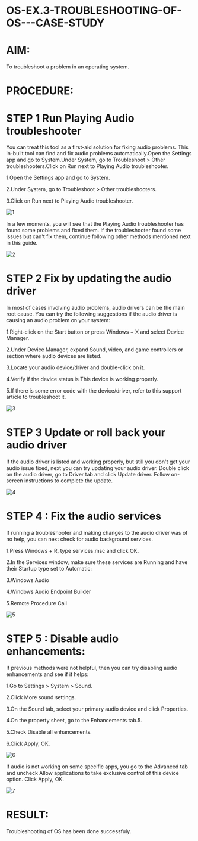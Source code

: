 <h1>OS-EX.3-TROUBLESHOOTING-OF-OS---CASE-STUDY</h1>

<h1>AIM:</h1>

To troubleshoot a problem in an operating system.

<h1>PROCEDURE:</h1>

<h1>STEP 1 Run Playing Audio troubleshooter</h1>

You can treat this tool as a first-aid solution for fixing audio problems. This in-built tool can find and fix audio problems automatically.Open the Settings app and go to System.Under System, go to Troubleshoot > Other troubleshooters.Click on Run next to Playing Audio troubleshooter.

1.Open the Settings app and go to System.

2.Under System, go to Troubleshoot > Other troubleshooters.

3.Click on Run next to Playing Audio troubleshooter.

![1](https://github.com/Rajkiran276/OS-EX.3-TROUBLESHOOTING-OF-OS---CASE-STUDY/assets/147471453/a4cbf3aa-42f9-4eb7-8662-0113357dc90f)

In a few moments, you will see that the Playing Audio troubleshooter has found some problems and fixed them. If the troubleshooter found some issues but can't fix them, continue following other methods mentioned next in this guide.

![2](https://github.com/Rajkiran276/OS-EX.3-TROUBLESHOOTING-OF-OS---CASE-STUDY/assets/147471453/327eb997-0f5b-43fe-b6cd-65611eecd2c9)

<h1>STEP 2 Fix by updating the audio driver</h1>
In most of cases involving audio problems, audio drivers can be the main root cause. You can try the following suggestions if the audio driver is causing an audio problem on your system:

1.Right-click on the Start button or press Windows + X and select Device Manager.

2.Under Device Manager, expand Sound, video, and game controllers or section where audio devices are listed.

3.Locate your audio device/driver and double-click on it.

4.Verify if the device status is This device is working properly.

5.If there is some error code with the device/driver, refer to this support article to troubleshoot it.

![3](https://github.com/Rajkiran276/OS-EX.3-TROUBLESHOOTING-OF-OS---CASE-STUDY/assets/147471453/1e835f10-3242-4665-bd6a-ae2f8c2027a5)

<h1>STEP 3 Update or roll back your audio driver</h1>

If the audio driver is listed and working properly, but still you don't get your audio issue fixed, next you can try updating your audio driver. Double click on the audio driver, go to Driver tab and click Update driver. Follow on-screen instructions to complete the update.

![4](https://github.com/Rajkiran276/OS-EX.3-TROUBLESHOOTING-OF-OS---CASE-STUDY/assets/147471453/c6295e74-abac-4a16-b55d-027beae9e58c)

<h1>STEP 4 : Fix the audio services</h1>

If running a troubleshooter and making changes to the audio driver was of no help, you can next check for audio background services.

1.Press Windows + R, type services.msc and click OK.

2.In the Services window, make sure these services are Running and have their Startup type set to Automatic:

3.Windows Audio

4.Windows Audio Endpoint Builder

5.Remote Procedure Call

![5](https://github.com/Rajkiran276/OS-EX.3-TROUBLESHOOTING-OF-OS---CASE-STUDY/assets/147471453/c68c38a9-1783-4015-baac-e807971a6e4c)

<h1>STEP 5 : Disable audio enhancements:</h1>

If previous methods were not helpful, then you can try disabling audio enhancements and see if it helps:

1.Go to Settings > System > Sound.

2.Click More sound settings.

3.On the Sound tab, select your primary audio device and click Properties.

4.On the property sheet, go to the Enhancements tab.5.

5.Check Disable all enhancements.

6.Click Apply, OK.

![6](https://github.com/Rajkiran276/OS-EX.3-TROUBLESHOOTING-OF-OS---CASE-STUDY/assets/147471453/26d1d1eb-4186-412d-88c1-45d6d85418a5)

If audio is not working on some specific apps, you go to the Advanced tab and uncheck Allow applications to take exclusive control of this device option. Click Apply, OK.

![7](https://github.com/Rajkiran276/OS-EX.3-TROUBLESHOOTING-OF-OS---CASE-STUDY/assets/147471453/ffa25c8b-93e2-49e5-9b65-9424d238b89a)

<h1>RESULT:</h1>

Troubleshooting of OS has been done successfuly.
